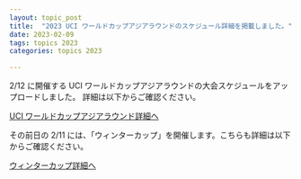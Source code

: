 ```yaml
---
layout: topic_post
title:  "2023 UCI ワールドカップアジアラウンドのスケジュール詳細を掲載しました。"
date: 2023-02-09
tags: topics 2023
categories: topics 2023

---
```


2/12 に開催する UCI ワールドカップアジアラウンドの大会スケジュールをアップロードしました。
詳細は以下からご確認ください。

<a class="btn btn-primary btn-sm" href="{{ site.baseurl }}{% post_url /competition_info/2023/2023-02-12-world-cup-2023-asia %}">UCI ワールドカップアジアラウンド詳細へ</a>

その前日の 2/11 には、「ウィンターカップ」を開催します。こちらも詳細は以下からご確認ください。

<a class="btn btn-primary btn-sm" href="{{ site.baseurl }}{% post_url /competition_info/2023/2023-02-11-winter-cup %}">ウィンターカップ詳細へ</a>
